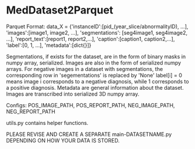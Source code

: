 # MedDataset2Parquet

Parquet Format:
 data_X = {'instanceID':[pid_(year_slice/abnormalityID), ...],
'images':[image1, image2, ...],
'segmentations': [seg4image1, seg4image2, ...],
'report_text':[report1, report2,...],
'caption':[caption1, caption2,...],
'label':[0, 1, ...],
'metadata':[dict{}]}

Segmentations, if exists for the dataset, are in the form of binary masks in numpy array, serialized. Images are also in the form of serialized numpy arrays.
For negative images in a dataset with segmentations, the corresponding row in 'segementations' is replaced by 'None'
label[i] = 0 means image i corresponds to a negative diagnosis, while 1 corresponds to a positive diagnosis.
Metadata are general information about the dataset.
Images are transcribed into serialized 3D numpy array.

Configs: POS_IMAGE_PATH, POS_REPORT_PATH, NEG_IMAGE_PATH, NEG_REPORT_PATH

utils.py contains helper functions.

PLEASE REVISE AND CREATE A SEPARATE main-DATASETNAME.py DEPENDING ON HOW YOUR DATA IS STORED.
